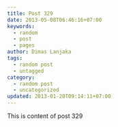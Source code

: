 ```yaml
---
title: Post 329
date: 2013-05-08T06:46:16+07:00
keywords:
  - random
  - post
  - pages
author: Dimas Lanjaka
tags:
  - random post
  - untagged
category:
  - random post
  - uncategorized
updated: 2013-01-20T09:14:11+07:00
---
```

This is content of post 329